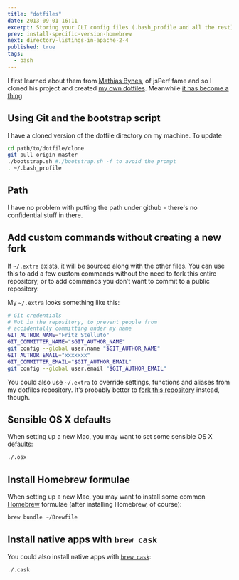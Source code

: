 ```yaml
---
title: "dotfiles"
date: 2013-09-01 16:11
excerpt: Storing your CLI config files (.bash_profile and all the rest) on github makes sense - as a backup, but also to compare and learn.
prev: install-specific-version-homebrew
next: directory-listings-in-apache-2-4
published: true
tags:
  - bash
---
```


I first learned about them from [Mathias Bynes](https://github.com/mathiasbynens/dotfiles), of jsPerf fame and so I cloned his project and created [my own dotfiles](https://github.com/gotofritz/dotfiles). Meanwhile [it has become a thing](https://dotfiles.github.io/)

## Using Git and the bootstrap script

I have a cloned version of the dotfile directory on my machine. To update

```bash
cd path/to/dotfile/clone
git pull origin master
./bootstrap.sh #./bootstrap.sh -f to avoid the prompt
. ~/.bash_profile
```

## Path

I have no problem with putting the path under github - there's no confidential stuff in there.

## Add custom commands without creating a new fork

If `~/.extra` exists, it will be sourced along with the other files. You can use this to add a few custom commands without the need to fork this entire repository, or to add commands you don’t want to commit to a public repository.

My `~/.extra` looks something like this:

```bash
# Git credentials
# Not in the repository, to prevent people from
# accidentally committing under my name
GIT_AUTHOR_NAME="Fritz Stelluto"
GIT_COMMITTER_NAME="$GIT_AUTHOR_NAME"
git config --global user.name "$GIT_AUTHOR_NAME"
GIT_AUTHOR_EMAIL="xxxxxxx"
GIT_COMMITTER_EMAIL="$GIT_AUTHOR_EMAIL"
git config --global user.email "$GIT_AUTHOR_EMAIL"
```

You could also use `~/.extra` to override settings, functions and aliases from my dotfiles repository. It’s probably better to [fork this repository](https://github.com/mathiasbynens/dotfiles/fork) instead, though.

## Sensible OS X defaults

When setting up a new Mac, you may want to set some sensible OS X defaults:

```bash
./.osx
```

## Install Homebrew formulae

When setting up a new Mac, you may want to install some common [Homebrew](http://brew.sh/) formulae (after installing Homebrew, of course):

```bash
brew bundle ~/Brewfile
```

## Install native apps with `brew cask`

You could also install native apps with [`brew cask`](https://github.com/phinze/homebrew-cask):

```bash
./.cask
```
